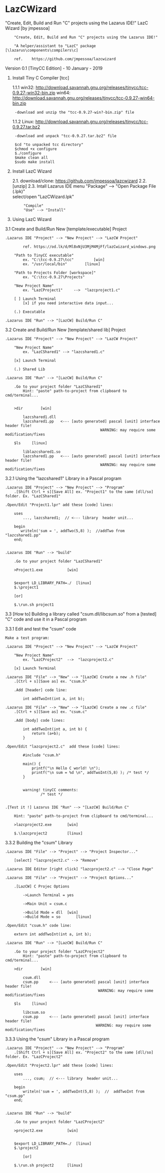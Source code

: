 # LazCWizard
"Create, Edit, Build and Run "C" projects using the Lazarus IDE!"
	LazC Wizard	[by jmpessoa]
		
		"Create, Edit, Build and Run "C" projects using the Lazarus IDE!"

		"A helper/assistant to "LazC" package  [\lazarus\components\compilers\c]

		ref.	https://github.com/jmpessoa/lazcwizard


Version 0.1 [TinyCC Edition]  - 10 January - 2019


1. Install Tiny C Compiler [tcc]

	1.1.1	win32:	http://download.savannah.gnu.org/releases/tinycc/tcc-0.9.27-win32-bin.zip
		win64:	http://download.savannah.gnu.org/releases/tinycc/tcc-0.9.27-win64-bin.zip

		-download and unzip the "tcc-0.9.27-win?-bin.zip" file 

		
	1.1.2	Linux: http://download.savannah.gnu.org/releases/tinycc/tcc-0.9.27.tar.bz2
		
		-download and unpack "tcc-0.9.27.tar.bz2" file

		$cd "to unpacked tcc directory" 
		$chmod +x configure 
		$./configure
		$make clean all 
		$sudo make install
				
2. Install LazC Wizard

	2.1.	download/clone:	https://github.com/jmpessoa/lazcwizard
	2.2.	[unzip]
	2.3.	Intall
			Lazarus IDE menu "Package" --> "Open Package File (.lpk)"	
			select/open	"LazCWizard.lpk"
		
			"Compile"
			"Use" --> "Install"


3. Using LazC Wizard
	
3.1 Create and Build/Run New [template/executable] Project

	.Lazarus IDE "Project" --> "New Project" --> "LazCW Project" 

			ref. https://od.lk/d/Ml8xNjU3MjM4MjFf/lazCwizard_windows.png

		"Path to TinyCC executable"
			ex.	"C:\tcc-0.9.27\tcc"  		[win]
			ex.	"/usr/local/bin"		[linux]

		"Path to Projects Folder [workspace]"
			ex.	"C:\tcc-0.9.27\Projects"

		"New Project Name"
			ex.	"LazCProject1"     -->  "lazcproject1.c"     

		[ ] Launch Terminal  
			[x] if you need interactive data input...

		(.) Executable
			
	.Lazarus IDE "Run" --> "[LazCW] Build/Run C"

3.2 Create and Build/Run New [template/shared lib] Project

	.Lazarus IDE "Project" --> "New Project" --> "LazCW Project" 

		"New Project Name"
			ex.	"LazCShared1" --> "lazcshared1.c"     

		[x] Launch Terminal  

		(.) Shared Lib
						
	.Lazarus IDE "Run" --> "[LazCW] Build/Run C"

		.Go to your project folder "LazCShared1"
			Hint: "paste" path-to-project from clipboard to cmd/terminal...


		>dir		[win]

			lazcshared1.dll
			lazcshared1.pp	 <--- [auto generated] pascal [unit] interface header file! 
                                               WARNING: may require some modification/fixes 

		$ls		[linux]

			liblazcshared1.so
			lazcshared1.pp	 <--- [auto generated] pascal [unit] interface header file!  
                                               WARNING: may require some modification/fixes  



3.2.1 Using the "lazcshared1" Library in a Pascal program	

	.Lazarus IDE "Project" --> "New Project" --> "Program"
		.[Shift Ctrl + s][Save All] ex. "Project1" to the same [dll/so] folder. Ex. "LazCShared1" 
	
	.Open/Edit "Project1.lpr" add these [code] lines:

		uses
			..., lazcshared1;  // <--- library  header unit...
	
		begin
		   writeln('sum = ', addTwo(5,8) );  //addTwo from "lazcshared1.pp"
		end;


	.Lazarus IDE "Run" --> "build" 

		.Go to your project folder "LazCShared1"

		>Project1.exe			[win]


		$export LD_LIBRARY_PATH=./	[linux]
		$.\project1	
		
		[or]
		
		$.\run.sh project1	


3.3 [How to] Building a library called "csum.dll/libcsum.so" from a [tested] "C" code and use it in a Pascal program

3.3.1 Edit and test the "csum" code

	Make a test program:

	.Lazarus IDE "Project" --> "New Project" --> "LazCW Project"

		"New Project Name"
			ex.	"LazCProject2"	-->  "lazcproject2.c"

		[x] Launch Terminal  

	.Lazarus IDE "File" --> "New" --> "[LazCW] Create a new .h file" 
		.[Ctrl + s][Save as] ex. "csum.h"

		.Add [header] code line:

			int addTwoInt(int a, int b);

	.Lazarus IDE "File" --> "New" --> "[LazCW] Create a new .c file" 
		.[Ctrl + s][Save as] ex. "csum.c"

		.Add [body] code lines:

			int addTwoInt(int a, int b) {
 				return (a+b);
			}
		
	.Open/Edit "lazcproject2.c"  add these [code] lines:
 
			#include "csum.h"
			
			main() {
				printf("\n Hello C world! \n"); 
				printf("\n sum = %d \n", addTwoInt(5,8) ); /* test */
			}

			
			warning! tinyCC comments: 
					/* test */   


	.[Test it !] Lazarus IDE "Run" --> "[LazCW] Build/Run C"  

		Hint: "paste" path-to-project from clipboard to cmd/terminal...

		>lazcproject2.exe		[win]

		$.\lazcproject2			[linux]


3.3.2 Building the "csum" Library

	.Lazarus IDE "File" --> "Project" --> "Project Inspector..."

		[select] "lazcproject2.c" --> "Remove"

	.Lazarus IDE Editor [right click] "lazcproject2.c" --> "Close Page"

	.Lazarus IDE "File" --> "Project" --> "Project Options..."

		.[LazCW] C Projec Options

			->Launch Terminal = yes

			->Main Unit = csum.c

			->Build Mode = dll	[win]
			->Build Mode = so      	[linux]

	.Open/Edit "csum.h" code line:

		extern int addTwoInt(int a, int b);

	.Lazarus IDE "Run" --> "[LazCW] Build/Run C"  

		.Go to your project folder "LazCProject2"
			Hint: "paste" path-to-project from clipboard to cmd/terminal...

		>dir		[win]

			csum.dll
			csum.pp		<--- [auto generated] pascal [unit] interface header file! 
                                              WARNING: may require some modification/fixes 

		$ls		[linux]

			libcsum.so
			csum.pp		<--- [auto generated] pascal [unit] interface header file!  
                                             WARNING: may require some modification/fixes  


3.3.3 Using the "csum" Library in a Pascal program	

	.Lazarus IDE "Project" --> "New Project" --> "Program"
		.[Shift Ctrl + s][Save All] ex. "Project2" to the same [dll/so] folder. Ex. "LazCProject2" 
	
	.Open/Edit "Project2.lpr" add these [code] lines:

		uses
			..., csum;  // <--- library  header unit...
	
		begin
			writeln('sum = ', addTwoInt(5,8) );  //  addTwoInt from "csum.pp"
		end;


	.Lazarus IDE "Run" --> "build" 

		.Go to your project folder "LazCProject2"

		>project2.exe			[win]


		$export LD_LIBRARY_PATH=./	[linux]
		$.\project2	
		
			[or]

		$.\run.sh project2		[linux]	
